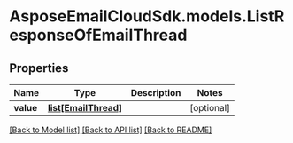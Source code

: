 # AsposeEmailCloudSdk.models.ListResponseOfEmailThread
## Properties
Name | Type | Description | Notes
------------ | ------------- | ------------- | -------------
**value** | [**list[EmailThread]**](EmailThread.md) |  | [optional] 



[[Back to Model list]](README.md#documentation-for-models) [[Back to API list]](README.md#documentation-for-api-endpoints) [[Back to README]](README.md)


